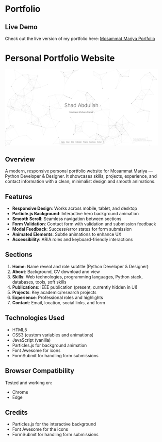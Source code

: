 # Portfolio
## Live Demo

Check out the live version of my portfolio here: [Mosammat Mariya Portfolio](https://mosammatmariya.github.io/Portfolio/)

# Personal Portfolio Website

![Portfolio Preview](./images_backup_20251028_013146/portfolio_preview.png)

## Overview

A modern, responsive personal portfolio website for Mosammat Mariya — Python Developer & Designer. It showcases skills, projects, experience, and contact information with a clean, minimalist design and smooth animations.

## Features

- **Responsive Design**: Works across mobile, tablet, and desktop
- **Particle.js Background**: Interactive hero background animation
- **Smooth Scroll**: Seamless navigation between sections
- **Form Validation**: Contact form with validation and submission feedback
- **Modal Feedback**: Success/error states for form submission
- **Animated Elements**: Subtle animations to enhance UX
- **Accessibility**: ARIA roles and keyboard-friendly interactions

## Sections

1. **Home**: Name reveal and role subtitle (Python Developer & Designer)
2. **About**: Background, CV download and view
3. **Skills**: Web technologies, programming languages, Python stack, databases, tools, soft skills
4. **Publications**: IEEE publication (present, currently hidden in UI)
5. **Projects**: Key academic/research projects
6. **Experience**: Professional roles and highlights
7. **Contact**: Email, location, social links, and form

## Technologies Used

- HTML5
- CSS3 (custom variables and animations)
- JavaScript (vanilla)
- Particles.js for background animation
- Font Awesome for icons
- FormSubmit for handling form submissions

## Browser Compatibility

Tested and working on:
- Chrome
- Edge

## Credits

- Particles.js for the interactive background
- Font Awesome for the icons
- FormSubmit for handling form submissions
